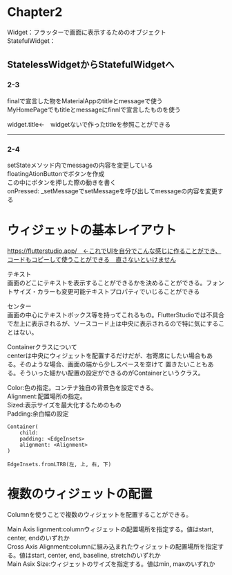 # Chapter2

Widget：フラッターで画面に表示するためのオブジェクト  
StatefulWidget：  


## StatelessWidgetからStatefulWidgetへ  
### 2-3
finalで宣言した物をMaterialAppのtitleとmessageで使う  
MyHomePageでもtitleとmessageにfinnlで宣言したものを使う


widget.title←　widgetないで作ったtitleを参照ことができる  

---------------------------------------------------------------

### 2-4  
setStateメソッド内でmessageの内容を変更している  
floatingAtionButtonでボタンを作成  
この中にボタンを押した際の動きを書く  
onPressed: _setMessageでsetMessageを呼び出してmessageの内容を変更する

# ウィジェットの基本レイアウト  
https://flutterstudio.app/　←これでUIを自分でこんな感じに作ることができ、コードもコピーして使うことができる　直さないといけません  

テキスト  
画面のどこにテキストを表示することができるかを決めることができる。フォントサイズ・カラーも変更可能テキストプロパティでいじることができる  

センター  
画面の中心にテキストボックス等を持ってこれるもの。FlutterStudioでは不具合で左上に表示されるが、ソースコード上は中央に表示されるので特に気にすることはない。

Containerクラスについて  
centerは中央にウィジェットを配置するだけだが、右寄席にしたい場合もある。そのような場合、画面の端から少しスペースを空けて
置きたいこともある。そういった細かい配置の設定ができるのがContainerというクラス。  

Color:色の指定。コンテナ独自の背景色を設定できる。  
Alignment:配置場所の指定。  
Sized:表示サイズを最大化するためのもの  
Padding:余白幅の設定

```
Container(
    child:
    padding: <EdgeInsets>
    alignment: <Alignment>
)
```
```
EdgeInsets.fromLTRB(左, 上, 右, 下)
```


# 複数のウィジェットの配置
Columnを使うことで複数のウィジェットを配置することができる。  

Main Axis lignment:columnウィジェットの配置場所を指定する。値はstart, center, endのいずれか  
Cross Axis Alignment:columnに組み込まれたウィジェットの配置場所を指定する。値はstart, center, end, baseline, stretchのいずれか  
Main Asix Size:ウィジェットのサイズを指定する。値はmin, maxのいずれか